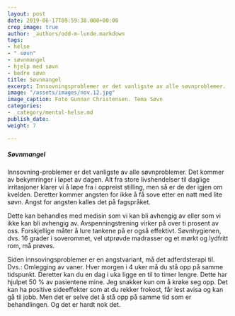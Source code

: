 ```yaml
---
layout: post
date: 2019-06-17T09:59:38.000+00:00
crop_image: true
author: _authors/odd-m-lunde.markdown
tags:
- helse
- " søvn"
- søvnmangel
- hjelp med søvn
- bedre søvn
title: Søvnmangel
excerpt: Innsovningsproblemer er det vanligste av alle søvnproblemer.
image: "/assets/images/nov.12.jpg"
image_caption: Foto Gunnar Christensen. Tema Søvn
categories:
- _category/mental-helse.md
publish_date: 
weight: 7

---
```

##### Søvnmangel

Innsovning-problemer er det vanligste av alle søvnproblemer. Det kommer av bekymringer i løpet av dagen. Alt fra store livshendelser til daglige irritasjoner klarer vi å løpe fra i oppreist stilling, men så er de der igjen om kvelden. Deretter kommer angsten for ikke å få sove etter en natt med lite søvn. Angst for angsten kalles det på fagspråket.

Dette kan behandles med medisin som vi kan bli avhengig av eller som vi ikke kan bli avhengig av. Avspenningstrening virker på over ti prosent av oss. Forskjellige måter å lure tankene på er også effektivt. Søvnhygienen, dvs. 16 grader i soverommet, vel utprøvde madrasser og et mørkt og lydfritt rom, må prøves.

Siden innsovingsproblemer er en angstvariant, må det adferdsterapi til. Dvs.: Omlegging av vaner. Hver morgen i 4 uker må du stå opp på samme tidspunkt. Deretter kan du en dag i uka ligge en til to timer lengre. Dette har hjulpet 50 % av pasientene mine. Jeg snakker kun om å krøke seg opp. Det kan ha positive sideeffekter som at du rekker frokost, får lest avisa og kan gå til jobb. Men det er selve det å stå opp på samme tid som er behandlingen. Og det er hardt nok det.